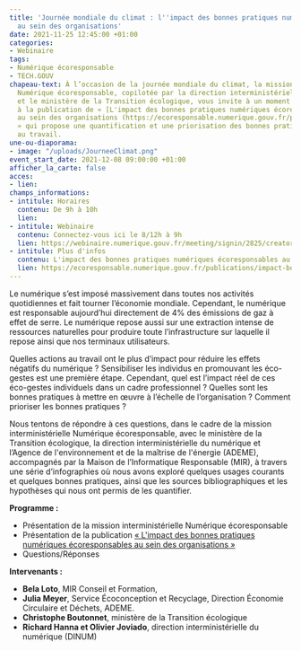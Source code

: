 ```yaml
---
title: 'Journée mondiale du climat : l''impact des bonnes pratiques numériques écoresponsables
  au sein des organisations'
date: 2021-11-25 12:45:00 +01:00
categories:
- Webinaire
tags:
- Numérique écoresponsable
- TECH.GOUV
chapeau-text: À l’occasion de la journée mondiale du climat, la mission interministérielle
  Numérique écoresponsable, copilotée par la direction interministérielle du numérique
  et le ministère de la Transition écologique, vous invite à un moment d’échange suite
  à la publication de « [L'impact des bonnes pratiques numériques écoresponsables
  au sein des organisations (https://ecoresponsable.numerique.gouv.fr/publications/impact-bonnes-pratiques/)
  » qui propose une quantification et une priorisation des bonnes pratiques numériques
  au travail.
une-ou-diaporama:
- image: "/uploads/JourneeClimat.png"
event_start_date: 2021-12-08 09:00:00 +01:00
afficher_la_carte: false
acces:
- lien: 
champs_informations:
- intitule: Horaires
  contenu: De 9h à 10h
  lien: 
- intitule: Webinaire
  contenu: Connectez-vous ici le 8/12h à 9h
  lien: https://webinaire.numerique.gouv.fr/meeting/signin/2825/creator/10/hash/442dde94317f38624e4920ad9c945437fbdbf76c
- intitule: Plus d'infos
  contenu: L'impact des bonnes pratiques numériques écoresponsables au sein des organisations
  lien: https://ecoresponsable.numerique.gouv.fr/publications/impact-bonnes-pratiques/
---
```


Le numérique s’est imposé massivement dans toutes nos activités quotidiennes et fait tourner l’économie mondiale. Cependant, le numérique est responsable aujourd’hui directement de 4% des émissions de gaz à effet de serre. Le numérique repose aussi sur une extraction intense de ressources naturelles pour produire toute l’infrastructure sur laquelle il repose ainsi que nos terminaux utilisateurs.

Quelles actions au travail ont le plus d’impact pour réduire les effets négatifs du numérique ? Sensibiliser les individus en promouvant les éco-gestes est une première étape. Cependant, quel est l’impact réel de ces éco-gestes individuels dans un cadre professionnel ? Quelles sont les bonnes pratiques à mettre en œuvre à l’échelle de l’organisation ? Comment prioriser les bonnes pratiques ?

Nous tentons de répondre à ces questions, dans le cadre de la mission interministérielle Numérique écoresponsable, avec le ministère de la Transition écologique, la direction interministérielle du numérique et l’Agence de l'environnement et de la maîtrise de l'énergie (ADEME), accompagnés par la Maison de l’Informatique Responsable (MIR), à travers une série d’infographies où nous avons exploré quelques usages courants et quelques bonnes pratiques, ainsi que les sources bibliographiques et les hypothèses qui nous ont permis de les quantifier.

**Programme :**
* Présentation de la mission interministérielle Numérique écoresponsable
* Présentation de la publication [« L'impact des bonnes pratiques numériques écoresponsables au sein des organisations »](https://ecoresponsable.numerique.gouv.fr/docs/2021/impact-bonnes-pratiques-numeriques-ecoresponsables.pdf)
* Questions/Réponses

**Intervenants :**
* **Bela Loto**, MIR Conseil et Formation,
* **Julia Meyer**, Service Écoconception et Recyclage, Direction Économie Circulaire et Déchets, ADEME.
* **Christophe Boutonnet**, ministère de la Transition écologique
* **Richard Hanna et Olivier Joviado**, direction interministérielle du numérique (DINUM)
